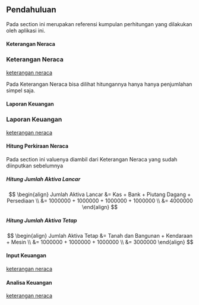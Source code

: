 ## Pendahuluan

Pada section ini merupakan referensi kumpulan perhitungan yang dilakukan oleh aplikasi ini.

<!-- tabs:start -->

#### **Keterangan Neraca**

### Keterangan Neraca

[keterangan neraca](https://docs.google.com/spreadsheets/d/1GVi1LWD_Agzt1jity-GR054ZJ96Z-wJYgSQC2RztsY0/edit#gid=67255475 ':include :type=iframe width=100% height=800px')


Pada Keterangan Neraca bisa dilihat hitungannya hanya hanya penjumlahan simpel saja.


#### **Laporan Keuangan**

### Laporan Keuangan 

[keterangan neraca](https://docs.google.com/spreadsheets/d/1GVi1LWD_Agzt1jity-GR054ZJ96Z-wJYgSQC2RztsY0/edit#gid=1312808746 ':include :type=iframe width=100% height=800px')

#### Hitung Perkiraan Neraca

Pada section ini valuenya diambil dari Keterangan Neraca yang sudah diinputkan sebelumnya

##### Hitung Jumlah Aktiva Lancar

$$
\begin{align}
Jumlah Aktiva Lancar &= Kas + Bank + Piutang Dagang + Persediaan \\
&= 1000000 + 1000000 + 1000000 + 1000000  \\
&= 4000000
\end{align}
$$

##### Hitung Jumlah Aktiva Tetap

$$
\begin{align}
Jumlah Aktiva Tetap &= Tanah dan Bangunan + Kendaraan + Mesin  \\
&= 1000000 + 1000000 + 1000000   \\
&= 3000000
\end{align}
$$


#### **Input Keuangan**
[keterangan neraca](https://docs.google.com/spreadsheets/d/1GVi1LWD_Agzt1jity-GR054ZJ96Z-wJYgSQC2RztsY0/edit#gid=131998037 ':include :type=iframe width=100% height=800px')


#### **Analisa Keuangan**
[keterangan neraca](https://docs.google.com/spreadsheets/d/1GVi1LWD_Agzt1jity-GR054ZJ96Z-wJYgSQC2RztsY0/edit#gid=131998037 ':include :type=iframe width=100% height=800px')
<!-- tabs:end -->
